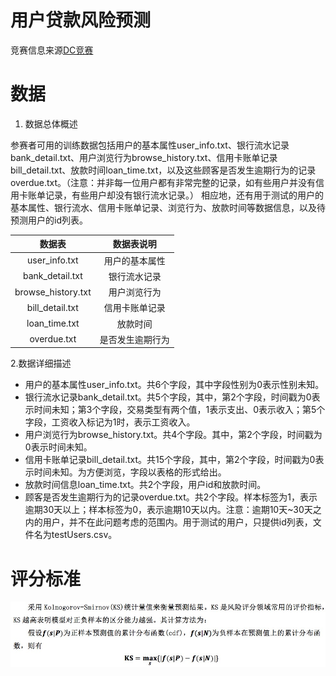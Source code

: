 # 用户贷款风险预测

竞赛信息来源[DC竞赛](https://www.dcjingsai.com/common/cmpt/%E7%94%A8%E6%88%B7%E8%B4%B7%E6%AC%BE%E9%A3%8E%E9%99%A9%E9%A2%84%E6%B5%8B_%E8%B5%9B%E4%BD%93%E4%B8%8E%E6%95%B0%E6%8D%AE.html)


# 数据

1. 数据总体概述  

参赛者可用的训练数据包括用户的基本属性user_info.txt、银行流水记录bank_detail.txt、用户浏览行为browse_history.txt、信用卡账单记录bill_detail.txt、放款时间loan_time.txt，以及这些顾客是否发生逾期行为的记录overdue.txt。（注意：并非每一位用户都有非常完整的记录，如有些用户并没有信用卡账单记录，有些用户却没有银行流水记录。）
相应地，还有用于测试的用户的基本属性、银行流水、信用卡账单记录、浏览行为、放款时间等数据信息，以及待预测用户的id列表。

| 数据表 | 数据表说明 |
| :---: | :---:|
| user_info.txt | 用户的基本属性|
| bank_detail.txt | 银行流水记录|
| browse_history.txt | 用户浏览行为|
| bill_detail.txt | 信用卡账单记录|
| loan_time.txt | 放款时间 |
| overdue.txt |是否发生逾期行为 |
2.数据详细描述  
* 用户的基本属性user_info.txt。共6个字段，其中字段性别为0表示性别未知。
* 银行流水记录bank_detail.txt。共5个字段，其中，第2个字段，时间戳为0表示时间未知；第3个字段，交易类型有两个值，1表示支出、0表示收入；第5个字段，工资收入标记为1时，表示工资收入。
* 用户浏览行为browse_history.txt。共4个字段。其中，第2个字段，时间戳为0表示时间未知。
* 信用卡账单记录bill_detail.txt。共15个字段，其中，第2个字段，时间戳为0表示时间未知。为方便浏览，字段以表格的形式给出。
* 放款时间信息loan_time.txt。共2个字段，用户id和放款时间。
* 顾客是否发生逾期行为的记录overdue.txt。共2个字段。样本标签为1，表示逾期30天以上；样本标签为0，表示逾期10天以内。注意：逾期10天~30天之内的用户，并不在此问题考虑的范围内。用于测试的用户，只提供id列表，文件名为testUsers.csv。

# 评分标准
![评分算法](https://github.com/YangYY013/cube/blob/master/game/1c678dd9-073b-4e17-b1a6-49f99445a3a5.png)



